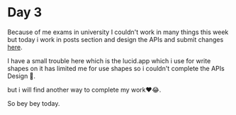 # Day 3

Because of me exams in university I couldn't work in many things this week but today i work in posts section and design the APIs and submit changes [here](https://lucid.app/lucidchart/91ef6861-5555-40d0-bf6a-62b2a1845900/edit?view_items=hWTJjFS3Y5Di&invitationId=inv_2e5d7fad-c30d-42c2-a9b4-e77748c51886).

I have a small trouble here which is the lucid.app which i use for write shapes on it has limited me for use shapes so i couldn't complete the APIs Design 🥲.

but i will find another way to complete my work❤️😂.

So bey bey today.